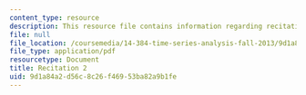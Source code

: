 ```yaml
---
content_type: resource
description: This resource file contains information regarding recitation 2.
file: null
file_location: /coursemedia/14-384-time-series-analysis-fall-2013/9d1a84a2d56c8c26f46953ba82a9b1fe_MIT14_384F13_rec2.pdf
file_type: application/pdf
resourcetype: Document
title: Recitation 2
uid: 9d1a84a2-d56c-8c26-f469-53ba82a9b1fe
---
```

